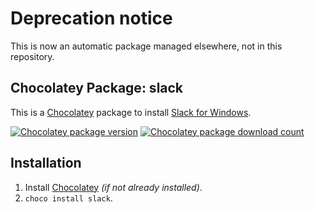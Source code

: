 # Deprecation notice

This is now an automatic package managed elsewhere, not in this repository.

## Chocolatey Package: slack

This is a [Chocolatey](https://chocolatey.org/) package to install [Slack for Windows](https://slack.com/).

[![Chocolatey package version](https://img.shields.io/chocolatey/v/slack.svg)](https://chocolatey.org/packages/slack)
[![Chocolatey package download count](https://img.shields.io/chocolatey/dt/slack.svg)](https://chocolatey.org/packages/slack)

## Installation
1. Install [Chocolatey](https://chocolatey.org/) *(if not already installed)*.
2. `choco install slack`.
